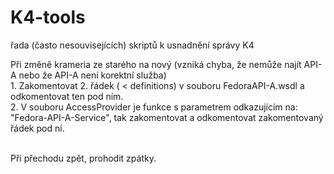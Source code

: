 K4-tools
========

řada (často nesouvisejících) skriptů k usnadnění správy K4

Při změně krameria ze starého na nový (vzniká chyba, že nemůže najít API-A nebo že API-A není korektní služba) <br/>
    1. Zakomentovat 2. řádek ( &#60; definitions) v souboru FedoraAPI-A.wsdl a odkomentovat ten pod ním. <br/>
    2. V souboru AccessProvider je funkce s parametrem odkazujícím na: "Fedora-API-A-Service", tak zakomentovat a       odkomentovat zakomentovaný řádek pod ní. <br/><br/>

Při přechodu zpět, prohodit zpátky.
